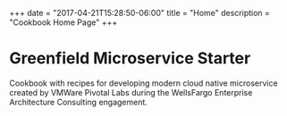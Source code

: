 +++
date = "2017-04-21T15:28:50-06:00"
title = "Home"
description = "Cookbook Home Page"
+++

# Greenfield Microservice Starter

Cookbook with recipes for developing modern cloud native microservice created by VMWare Pivotal Labs during the WellsFargo Enterprise Architecture Consulting engagement.